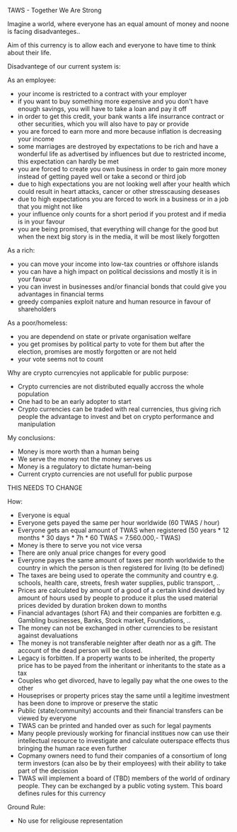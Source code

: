 TAWS - Together We Are Strong

Imagine a world, where everyone has an equal amount of money and noone is facing disadvanteges..

Aim of this currency is to allow each and everyone to have time to think about their life.

Disadvantege of our current system is:

As an employee:
- your income is restricted to a contract with your employer
- if you want to buy something more expensive and you don't have enough savings, you will have to take a loan and pay it off
- in order to get this credit, your bank wants a life insurrance contract or other securities, which you will also have to pay or provide
- you are forced to earn more and more because inflation is decreasing your income
- some marriages are destroyed by expectations to be rich and have a wonderful life as advertised by influences but due to restricted income, this expectation can hardly be met
- you are forced to create you own business in order to gain more money instead of getting payed well or take a second or third job
- due to high expectations you are not looking well after your health which could result in heart attacks, cancer or other stresscausing deseases
- due to high expectations you are forced to work in a business or in a job that you might not like
- your influence only counts for a short period if you protest and if media is in your favour
- you are being promised, that everything will change for the good but when the next big story is in the media, it will be most likely forgotten

As a rich:
- you can move your income into low-tax countries or offshore islands
- you can have a high impact on political decissions and mostly it is in your favour
- you can invest in businesses and/or financial bonds that could give you advantages in financial terms
- greedy companies exploit nature and human resource in favour of shareholders

As a poor/homeless:
- you are dependend on state or private organisation welfare
- you get promises by political party to vote for them but after the election, promises are mostly forgotten or are not held
- your vote seems not to count

Why are crypto currencyies not applicable for public purpose:
- Crypto currencies are not distributed equally accross the whole population
- One had to be an early adopter to start
- Crypto currencies can be traded with real currencies, thus giving rich people the advantage to invest and bet on crypto performance and manipulation

My conclusions: 
- Money is more worth than a human being 
- We serve the money not the money serves us
- Money is a regulatory to dictate human-being
- Current crypto currencies are not usefull for public purpose

THIS NEEDS TO CHANGE

How:
- Everyone is equal
- Everyone gets payed the same per hour worldwide (60 TWAS / hour)
- Everyone gets an equal amount of TWAS when registered (50 years * 12 months * 30 days * 7h * 60 TWAS = 7.560.000,- TWAS)
- Money is there to serve you not vice versa
- There are only anual price changes for every good
- Everyone payes the same amount of taxes per month worldwide to the country in which the person is then registered for living (to be defined)
- The taxes are being used to operate the community and country e.g. schools, health care, streets, fresh water supplies, public transport, ..
- Prices are calculated by amount of a good of a certain kind devided by amount of hours used by people to produce it plus the used material prices devided by duration broken down to months
- Financial advantages (short FA) and their companies are forbitten e.g. Gambling businesses, Banks, Stock market, Foundations, ..
- The money can not be exchanged in other currencies to be resistant against devaluations
- The money is not transferable neighter after death nor as a gift. The account of the dead person will be closed.
- Legacy is forbitten. If a property wants to be inherited, the property price has to be payed from the inheritant or inheritants to the state as a tax
- Couples who get divorced, have to legally pay what the one owes to the other
- Houseprises or property prices stay the same until a legitime investment has been done to improve or preserve the static
- Public (state/community) accounts and their financial transfers can be viewed by everyone
- TWAS can be printed and handed over as such for legal payments
- Many people previously working for financial institues now can use their intellectual resource to investigate and calculate outerspace effects thus bringing the human race even further
- Copmany owners need to fund their companies of a consortium of long term investors (can also be by their employees) with their ability to take part of the decission
- TWAS will implement a board of (TBD) members of the world of ordinary people. They can be exchanged by a public voting system. This board defines rules for this currency

Ground Rule:
- No use for religiouse representation

